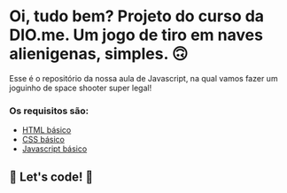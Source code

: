 # Oi, tudo bem? Projeto do curso da DIO.me. Um jogo de tiro em naves alienigenas, simples. 🙃

Esse é o repositório da nossa aula de Javascript, na qual vamos fazer um joguinho de space shooter super legal! 

### Os requisitos são:

* [HTML básico](https://www.w3schools.com/html/)
* [CSS básico](https://developer.mozilla.org/pt-BR/docs/Web/CSS)
* [Javascript básico](https://developer.mozilla.org/pt-BR/docs/Web/JavaScript)
 


## 🚀 Let's code! 🚀
